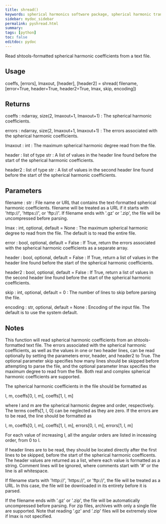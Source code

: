 ```yaml
---
title: shread()
keywords: spherical harmonics software package, spherical harmonic transform, legendre functions, multitaper spectral analysis, Python, gravity, magnetic field
sidebar: mydoc_sidebar
permalink: pyshread.html
summary:
tags: [python]
toc: false
editdoc: pydoc
---
```


Read shtools-formatted spherical harmonic coefficients from a text file.

## Usage

coeffs, [errors], lmaxout, [header], [header2] = shread(
    filename, [error=True, header=True, header2=True, lmax, skip,
    encoding])

## Returns

coeffs : ndarray, size(2, lmaxout+1, lmaxout+1)
:   The spherical harmonic coefficients.

errors : ndarray, size(2, lmaxout+1, lmaxout+1)
:   The errors associated with the spherical harmonic coefficients.

lmaxout : int
:   The maximum spherical harmonic degree read from the file.

header : list of type str
:   A list of values in the header line found before the start of the
    spherical harmonic coefficients.

header2 : list of type str
:   A list of values in the second header line found before the start of
    the spherical harmonic coefficients.

## Parameters

filename : str
:   File name or URL that contains the text-formatted spherical harmonic
    coefficients. filename will be treated as a URL if it starts with
    'http://', 'https://', or 'ftp://'. If filename ends with '.gz' or
    '.zip', the file will be uncompressed before parsing.

lmax : int, optional, default = None
:   The maximum spherical harmonic degree to read from the file. The
    default is to read the entire file.

error : bool, optional, default = False
:   If True, return the errors associated with the spherical harmonic
    coefficients as a separate array.

header : bool, optional, default = False
:   If True, return a list of values in the header line found before the
    start of the spherical harmonic coefficients.

header2 : bool, optional, default = False
:   If True, return a list of values in the second header line found before
    the start of the spherical harmonic coefficients.

skip : int, optional, default = 0
:   The number of lines to skip before parsing the file.

encoding : str, optional, default = None
:   Encoding of the input file. The default is to use the system default.

## Notes

This function will read spherical harmonic coefficients from an
shtools-formatted text file. The errors associated with the spherical
harmonic coefficients, as well as the values in one or two header lines,
can be read optionally by setting the parameters error, header, and header2
to True. The optional parameter skip specifies how many lines should be
skipped before attempting to parse the file, and the optional parameter
lmax specifies the maximum degree to read from the file. Both real and
complex spherical harmonic coefficients are supported.

The spherical harmonic coefficients in the file should be formatted as

l, m, coeffs[0, l, m], coeffs[1, l, m]

where l and m are the spherical harmonic degree and order, respectively.
The terms coeffs[1, l, 0] can be neglected as they are zero. If the errors
are to be read, the line should be formatted as

l, m, coeffs[0, l, m], coeffs[1, l, m], errors[0, l, m], errors[1, l, m]

For each value of increasing l, all the angular orders are listed in
inceasing order, from 0 to l.

If header lines are to be read, they should be located directly after the
first lines to be skipped, before the start of the spherical harmonic
coefficents. The header values are returned as a list, where each value is
formatted as a string. Comment lines will be ignored, where comments start
with '#' or the line is all whitespace.

If filename starts with 'http://', 'https://', or 'ftp://', the file will
be treated as a URL. In this case, the file will be downloaded in its
entirety before it is parsed.

If the filename ends with '.gz' or '.zip', the file will be automatically
uncompressed before parsing. For zip files, archives with only a single
file are supported. Note that reading '.gz' and '.zip' files will be
extremely slow if lmax is not specified.

